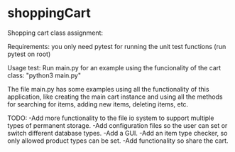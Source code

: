 # shoppingCart
Shopping cart class assignment:

Requirements: you only need pytest for running the unit test functions (run pytest on root)

Usage test:
Run main.py for an example using the funcionality of the cart class: "python3 main.py"

The file main.py has some examples using all the functionality of this application,
like creating the main cart instance and using all the methods for searching for items,
adding new items, deleting items, etc.

TODO:
-Add more functionality to the file io system to support multiple types of permanent storage.
-Add configuration files so the user can set or switch different database types.
-Add a GUI.
-Add an item type checker, so only allowed product types can be set.
-Add functionality so share the cart.
